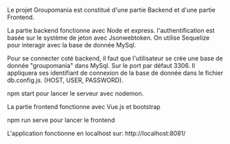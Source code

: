 Le projet Groupomania est constitué d'une partie Backend et d'une partie Frontend.

La partie backend fonctionne avec Node et express.
l'authentification est basée sur le système de jeton avec Jsonwebtoken.
On utilise Sequelize pour interagir avec la base de donnée MySql.

Pour se connecter coté backend, il faut que l'utilisateur se crée une base de donnée "groupomania" dans MySql. Sur le port par défaut 3306. Il appliquera ses identifiant de connexion de la base de donnée dans le fichier db.config.js. (HOST, USER, PASSWORD).

npm start pour lancer le serveur avec nodemon.

La partie frontend fonctionne avec Vue.js et bootstrap

npm run serve pour lancer le frontend

L'application fonctionne en localhost sur: http://localhost:8081/

